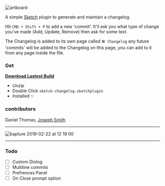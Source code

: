 ![artboard](https://user-images.githubusercontent.com/6005819/53240300-44df7400-3696-11e9-9e32-64cc11fc0df7.png)


A simple [Sketch](https://www.sketchapp.com/) plugin to generate and maintain a changelog.

Hit `CMD + Shift + P` to add a new 'commit'. It'll ask you what type of change you've made (Add, Update, Remove) then ask for some text.

The Changelog is added to its own page called `🛠 Changelog` any future 'commits' will be added to the Changelog on this page, you can add to it from any page inside the file.

### Get
**[Download Lastest Build](https://github.com/UseTabby/tabby-feedback/files/2893872/sketch-changelog.sketchplugin.zip)**

- Unzip
- Double Click `sketch-changelog.sketchplugin`
- Installed ✨


### contributors
Daniel Thomas, [Joseph Smith](https://twitter.com/_jsmth)

---

![kapture 2019-02-22 at 12 19 00](https://user-images.githubusercontent.com/6005819/53242269-372ced00-369c-11e9-8407-d3073c151d71.gif)

---

### Todo
- [ ] Custom Diolog 
- [ ] Multiline commits
- [ ] Prefrences Panel
- [ ] On Close prompt option
